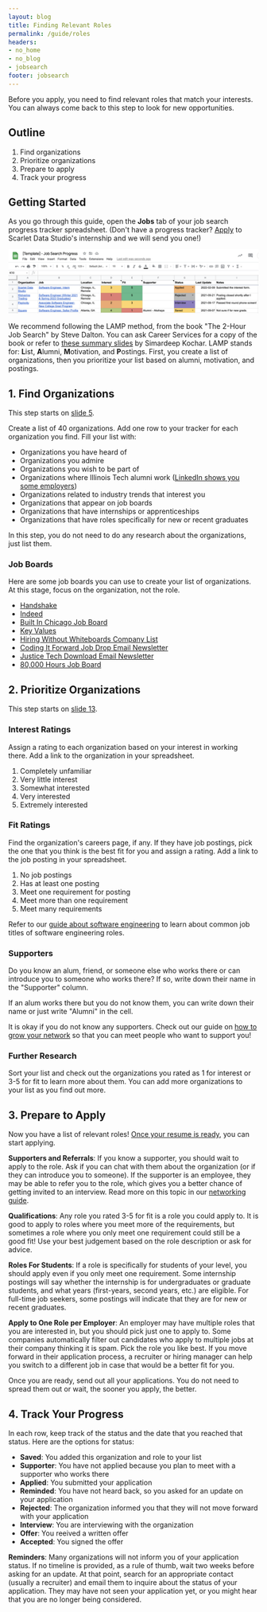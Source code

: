 ```yaml
---
layout: blog
title: Finding Relevant Roles
permalink: /guide/roles
headers:
- no_home
- no_blog
- jobsearch
footer: jobsearch
---
```


Before you apply, you need to find relevant roles that match your interests. You can always come back to this step to look for new opportunities.

## Outline

1. Find organizations
2. Prioritize organizations
3. Prepare to apply
4. Track your progress

## Getting Started

As you go through this guide, open the **Jobs** tab of your job search progress tracker spreadsheet. (Don't have a progress tracker? [Apply](../apply) to Scarlet Data Studio's internship and we will send you one!)

![Screenshot of an example job search progress tracker spreadsheet](../assets/img/jobsearch/tracker.png)

We recommend following the LAMP method, from the book "The 2-Hour Job Search" by Steve Dalton. You can ask Career Services for a copy of the book or refer to [these summary slides](https://www.slideshare.net/kocharsimardeep/the-2-hour-job-search-book-summary-63004716) by Simardeep Kochar. LAMP stands for: **L**ist, **A**lumni, **M**otivation, and **P**ostings. First, you create a list of organizations, then you prioritize your list based on alumni, motivation, and postings.

## 1. Find Organizations

This step starts on [slide 5](https://www.slideshare.net/kocharsimardeep/the-2-hour-job-search-book-summary-63004716).

Create a list of 40 organizations. Add one row to your tracker for each organization you find. Fill your list with:

- Organizations you have heard of
- Organizations you admire
- Organizations you wish to be part of
- Organizations where Illinois Tech alumni work ([LinkedIn shows you some employers](https://www.linkedin.com/school/alumni))
- Organizations related to industry trends that interest you
- Organizations that appear on job boards
- Organizations that have internships or apprenticeships
- Organizations that have roles specifically for new or recent graduates

In this step, you do not need to do any research about the organizations, just list them.

### Job Boards

Here are some job boards you can use to create your list of organizations. At this stage, focus on the organization, not the role.

- [Handshake](https://iit.joinhandshake.com/)
- [Indeed](https://www.indeed.com/)
- [Built In Chicago Job Board](https://www.builtinchicago.org/jobs)
- [Key Values](https://www.keyvalues.com/)
- [Hiring Without Whiteboards Company List](https://github.com/poteto/hiring-without-whiteboards)
- [Coding It Forward Job Drop Email Newsletter](https://us15.campaign-archive.com/home/?u=9254473a71d61ff7556fa5215&id=d4710348b9)
- [Justice Tech Download Email Newsletter](https://www.justicetech.download/)
- [80,000 Hours Job Board](https://80000hours.org/job-board/)

## 2. Prioritize Organizations

This step starts on [slide 13](https://www.slideshare.net/kocharsimardeep/the-2-hour-job-search-book-summary-63004716).

### Interest Ratings

Assign a rating to each organization based on your interest in working there. Add a link to the organization in your spreadsheet.

1. Completely unfamiliar
2. Very little interest
3. Somewhat interested
4. Very interested
5. Extremely interested

### Fit Ratings

Find the organization's careers page, if any. If they have job postings, pick the one that you think is the best fit for you and assign a rating. Add a link to the job posting in your spreadsheet.

1. No job postings
2. Has at least one posting
3. Meet one requirement for posting
4. Meet more than one requirement
5. Meet many requirements

Refer to our [guide about software engineering](../guide/swe) to learn about common job titles of software engineering roles.

### Supporters

Do you know an alum, friend, or someone else who works there or can introduce you to someone who works there? If so, write down their name in the "Supporter" column.

If an alum works there but you do not know them, you can write down their name or just write "Alumni" in the cell.

It is okay if you do not know any supporters. Check out our guide on [how to grow your network](../guide/network) so that you can meet people who want to support you!

### Further Research

Sort your list and check out the organizations you rated as 1 for interest or 3-5 for fit to learn more about them. You can add more organizations to your list as you find out more.

## 3. Prepare to Apply

Now you have a list of relevant roles! [Once your resume is ready](../guide/resume), you can start applying.

**Supporters and Referrals**: If you know a supporter, you should wait to apply to the role. Ask if you can chat with them about the organization (or if they can introduce you to someone). If the supporter is an employee, they may be able to refer you to the role, which gives you a better chance of getting invited to an interview. Read more on this topic in our [networking guide](../guide/network).

**Qualifications**: Any role you rated 3-5 for fit is a role you could apply to. It is good to apply to roles where you meet more of the requirements, but sometimes a role where you only meet one requirement could still be a good fit! Use your best judgement based on the role description or ask for advice.

**Roles For Students**: If a role is specifically for students of your level, you should apply even if you only meet one requirement. Some internship postings will say whether the internship is for undergraduates or graduate students, and what years (first-years, second years, etc.) are eligible. For full-time job seekers, some postings will indicate that they are for new or recent graduates.

**Apply to One Role per Employer**: An employer may have multiple roles that you are interested in, but you should pick just one to apply to. Some companies automatically filter out candidates who apply to multiple jobs at their company thinking it is spam. Pick the role you like best. If you move forward in their application process, a recruiter or hiring manager can help you switch to a different job in case that would be a better fit for you.

Once you are ready, send out all your applications. You do not need to spread them out or wait, the sooner you apply, the better.

## 4. Track Your Progress

In each row, keep track of the status and the date that you reached that status. Here are the options for status:

- **Saved**: You added this organization and role to your list
- **Supporter**: You have not applied because you plan to meet with a supporter who works there
- **Applied**: You submitted your application
- **Reminded**: You have not heard back, so you asked for an update on your application
- **Rejected**: The organization informed you that they will not move forward with your application
- **Interview**: You are interviewing with the organization
- **Offer**: You reeived a written offer
- **Accepted**: You signed the offer

**Reminders**: Many organizations will not inform you of your application status. If no timeline is provided, as a rule of thumb, wait two weeks before asking for an update. At that point, search for an appropriate contact (usually a recruiter) and email them to inquire about the status of your application. They may have not seen your application yet, or you might hear that you are no longer being considered.
